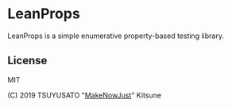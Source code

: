 # LeanProps

LeanProps is a simple enumerative property-based testing library.

## License

MIT

(C) 2019 TSUYUSATO "[MakeNowJust][]" Kitsune

[LeanCheck]: https://github.com/rudymatela/leancheck
[MakeNowJust]: https://github.com/MakeNowJust